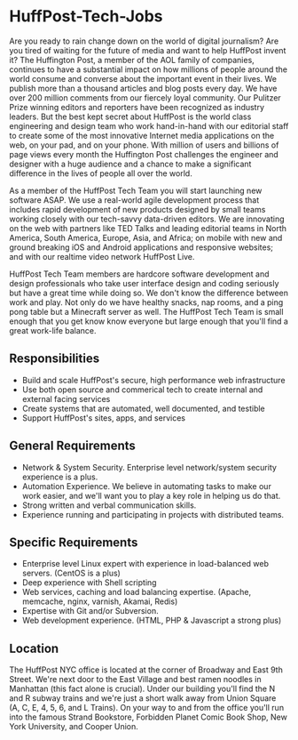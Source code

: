 HuffPost-Tech-Jobs
==================

Are you ready to rain change down on the world of digital journalism? Are you tired of waiting for the future of media and want to help HuffPost invent it? The Huffington Post, a member of the AOL family of companies, continues to have a substantial impact on how millions of people around the world consume and converse about the important event in their lives. We publish more than a thousand articles and blog posts every day. We have over 200 million comments from our fiercely loyal community. Our Pulitzer Prize winning editors and reporters have been recognized as industry leaders. But the best kept secret about HuffPost is the world class engineering and design team who work hand-in-hand with our editorial staff to create some of the most innovative Internet media applications on the web, on your pad, and on your phone. With million of users and billions of page views every month the Huffington Post challenges the engineer and designer with a huge audience and a chance to make a significant difference in the lives of people all over the world.

As a member of the HuffPost Tech Team you will start launching new software ASAP. We use a real-world agile development process that includes rapid development of new products designed by small teams working closely with our tech-savvy data-driven editors. We are innovating on the web with partners like TED Talks and leading editorial teams in North America, South America, Europe, Asia, and Africa; on mobile with new and ground breaking iOS and Android applications and responsive websites; and with our realtime video network HuffPost Live.

HuffPost Tech Team members are hardcore software development and design professionals who take user interface design and coding seriously but have a great time while doing so. We don't know the difference between work and play. Not only do we have healthy snacks, nap rooms, and a ping pong table but a Minecraft server as well. The HuffPost Tech Team is small enough that you get know know everyone but large enough that you'll find a great work-life balance.

Responsibilities
----------------
* Build and scale HuffPost's secure, high performance web infrastructure
* Use both open source and commerical tech to create internal and external facing services
* Create systems that are automated, well documented, and testible
* Support HuffPost's sites, apps, and services


General Requirements
--------------------
* Network & System Security. Enterprise level network/system security experience is a plus. 
* Automation Experience. We believe in automating tasks to make our work easier, and we'll want you to play a key role in helping us do that. 
* Strong written and verbal communication skills. 
* Experience running and participating in projects with distributed teams. 

Specific Requirements
---------------------
* Enterprise level Linux expert with experience in load-balanced web servers. (CentOS is a plus) 
* Deep experience with Shell scripting
* Web services, caching and load balancing expertise. (Apache, memcache, nginx, varnish, Akamai, Redis)
* Expertise with Git and/or Subversion.
* Web development experience. (HTML, PHP & Javascript a strong plus)

Location
--------
The HuffPost NYC office is located at the corner of Broadway and East 9th Street. We're next door to the East Village and best ramen noodles in Manhattan (this fact alone is crucial). Under our building you'll find the N and R subway trains and we're just a short walk away from Union Square (A, C, E, 4, 5, 6, and L Trains). On your way to and from the office you'll run into the famous Strand Bookstore, Forbidden Planet Comic Book Shop, New York University, and Cooper Union.
